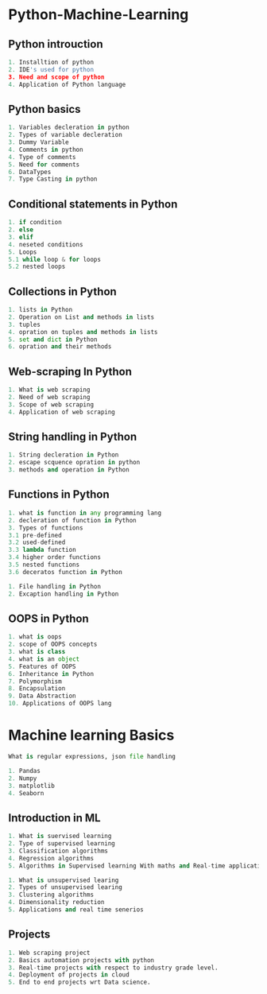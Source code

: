 # Python-Machine-Learning

## Python introuction

```python
1. Installtion of python
2. IDE's used for python
3. Need and scope of python
4. Application of Python language
```

## Python basics

```python
1. Variables decleration in python
2. Types of variable decleration
3. Dummy Variable
4. Comments in python 
4. Type of comments
5. Need for comments
6. DataTypes
7. Type Casting in python
```

## Conditional statements in Python

```python
1. if condition
2. else
3. elif
4. neseted conditions
5. Loops
5.1 while loop & for loops 
5.2 nested loops
```

## Collections in Python

```python
1. lists in Python
2. Operation on List and methods in lists
3. tuples
4. opration on tuples and methods in lists
5. set and dict in Python
6. opration and their methods
```

## Web-scraping In Python

```python
1. What is web scraping
2. Need of web scraping
3. Scope of web scraping
4. Application of web scraping
```

## String handling in Python

```python
1. String decleration in Python
2. escape scquence opration in python
3. methods and operation in Python

```
## Functions in Python

```python
1. what is function in any programming lang
2. decleration of function in Python
3. Types of functions
3.1 pre-defined 
3.2 used-defined
3.3 lambda function
3.4 higher order functions
3.5 nested functions
3.6 deceratos function in Python
```

```python
1. File handling in Python
2. Excaption handling in Python
```
## OOPS in Python
```python
1. what is oops
2. scope of OOPS concepts
3. what is class
4. what is an object
5. Features of OOPS
6. Inheritance in Python
7. Polymorphism
8. Encapsulation
9. Data Abstraction 
10. Applications of OOPS lang
```
# Machine learning Basics
```python
What is regular expressions, json file handling

1. Pandas
2. Numpy
3. matplotlib
4. Seaborn
```

## Introduction in ML

```python
1. What is suervised learning
2. Type of supervised learning
3. Classification algorithms
4. Regression algorithms
5. Algorithms in Supervised learning With maths and Real-time application
```

```python
1. What is unsupervised learing
2. Types of unsupervised learing 
3. Clustering algorithms
4. Dimensionality reduction
5. Applications and real time senerios
```

## Projects 

```python
1. Web scraping project
2. Basics automation projects with python
3. Real-time projects with respect to industry grade level.
4. Deployment of projects in cloud
5. End to end projects wrt Data science.
```
